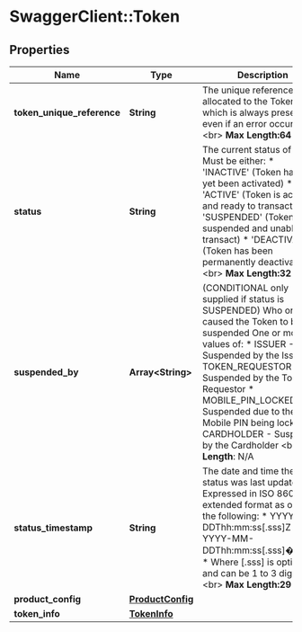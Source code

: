# SwaggerClient::Token

## Properties
Name | Type | Description | Notes
------------ | ------------- | ------------- | -------------
**token_unique_reference** | **String** | The unique reference allocated to the Token which is always present even if an error occurs. &lt;br&gt;      __Max Length:64__  | [optional] 
**status** | **String** | The current status of Token. Must be either:    * &#39;INACTIVE&#39; (Token has not yet been activated)  * &#39;ACTIVE&#39; (Token is active and ready to transact)  * &#39;SUSPENDED&#39; (Token is suspended and unable to transact)  * &#39;DEACTIVATED&#39; (Token has been permanently deactivated).&lt;br&gt;      __Max Length:32__  | [optional] 
**suspended_by** | **Array&lt;String&gt;** | (CONDITIONAL only supplied if status is SUSPENDED) Who or what caused the Token to be suspended One or more values of:     * ISSUER - Suspended by the Issuer.    * TOKEN_REQUESTOR - Suspended by the Token Requestor     * MOBILE_PIN_LOCKED - Suspended due to the Mobile PIN being locked    * CARDHOLDER - Suspended by the Cardholder &lt;br&gt;          __Max Length__: N/A      | [optional] 
**status_timestamp** | **String** | The date and time the token status was last updated. Expressed in ISO 8601 extended format as one of the following:     * YYYY-MM-DDThh:mm:ss[.sss]Z    * YYYY-MM-DDThh:mm:ss[.sss]�hh:mm    * Where [.sss] is optional and can be 1 to 3 digits. &lt;br&gt;  __Max Length:29__    | [optional] 
**product_config** | [**ProductConfig**](ProductConfig.md) |  | [optional] 
**token_info** | [**TokenInfo**](TokenInfo.md) |  | [optional] 


